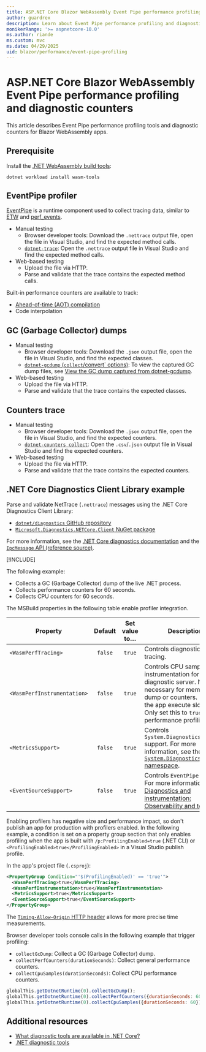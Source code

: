 ```yaml
---
title: ASP.NET Core Blazor WebAssembly Event Pipe performance profiling and diagnostic counters
author: guardrex
description: Learn about Event Pipe performance profiling and diagnostic counters in ASP.NET Core Blazor WebAssembly apps.
monikerRange: '>= aspnetcore-10.0'
ms.author: riande
ms.custom: mvc
ms.date: 04/29/2025
uid: blazor/performance/event-pipe-profiling
---
```

# ASP.NET Core Blazor WebAssembly Event Pipe performance profiling and diagnostic counters

<!-- UPDATE 10.0 - Activate ...

[!INCLUDE[](~/includes/not-latest-version.md)]

-->

This article describes Event Pipe performance profiling tools and diagnostic counters for Blazor WebAssembly apps.

## Prerequisite

Install the [.NET WebAssembly build tools](xref:blazor/tooling/webassembly#net-webassembly-build-tools):

```dotnetcli
dotnet workload install wasm-tools
```

## EventPipe profiler

[EventPipe](/dotnet/core/diagnostics/eventpipe) is a runtime component used to collect tracing data, similar to [ETW](/windows/win32/etw/event-tracing-portal) and [perf_events](https://wikipedia.org/wiki/Perf_%28Linux%29).

* Manual testing
  * Browser developer tools: Download the `.nettrace` output file, open the file in Visual Studio, and find the expected method calls.
  * [`dotnet-trace`](/dotnet/core/diagnostics/dotnet-trace): Open the `.nettrace` output file in Visual Studio and find the expected method calls.
* Web-based testing
  * Upload the file via HTTP.
  * Parse and validate that the trace contains the expected method calls.

Built-in performance counters are available to track:

* [Ahead-of-time (AOT) compilation](xref:blazor/tooling/webassembly#ahead-of-time-aot-compilation)
* Code interpolation

## GC (Garbage Collector) dumps

* Manual testing
  * Browser developer tools: Download the `.json` output file, open the file in Visual Studio, and find the expected classes.
  * [`dotnet-gcdump` (`collect`/convert` options)](/dotnet/core/diagnostics/dotnet-gcdump): To view the captured GC dump files, see [View the GC dump captured from dotnet-gcdump](/dotnet/core/diagnostics/dotnet-gcdump#view-the-gc-dump-captured-from-dotnet-gcdump).
* Web-based testing
  * Upload the file via HTTP.
  * Parse and validate that the trace contains the expected classes.

## Counters trace

* Manual testing
  * Browser developer tools: Download the `.json` output file, open the file in Visual Studio, and find the expected counters.
  * [`dotnet-counters collect`](/dotnet/core/diagnostics/dotnet-counters): Open the `.csv`/`.json` output file in Visual Studio and find the expected counters.
* Web-based testing
  * Upload the file via HTTP.
  * Parse and validate that the trace contains the expected counters.

## .NET Core Diagnostics Client Library example

Parse and validate NetTrace (`.nettrace`) messages using the .NET Core Diagnostics Client Library:

* [`dotnet/diagnostics` GitHub repository](https://github.com/dotnet/diagnostics)
* [`Microsoft.Diagnostics.NETCore.Client` NuGet package](https://www.nuget.org/packages/Microsoft.Diagnostics.NETCore.Client)

For more information, see the [.NET Core diagnostics documentation](/dotnet/core/diagnostics/) and the [`IpcMessage` API (reference source)](https://github.com/dotnet/diagnostics/blob/main/src/Microsoft.Diagnostics.NETCore.Client/DiagnosticsIpc/IpcMessage.cs).

[!INCLUDE[](~/includes/aspnetcore-repo-ref-source-links.md)]

The following example:

* Collects a GC (Garbage Collector) dump of the live .NET process.
* Collects performance counters for 60 seconds.
* Collects CPU counters for 60 seconds.

The MSBuild properties in the following table enable profiler integration.

Property | Default | Set value to&hellip; | Description
--- | :---: | :---: | ---
`<WasmPerfTracing>` | `false` | `true` | Controls diagnostic server tracing.
`<WasmPerfInstrumentation>` | `false` | `true` | Controls CPU sampling instrumentation for diagnostic server. Not necessary for memory dump or counters. **Makes the app execute slower. Only set this to `true` for performance profiling.
`<MetricsSupport>` | `false` | `true` | Controls `System.Diagnostics.Metrics` support. For more information, see the [`System.Diagnostics.Metrics` namespace](/dotnet/api/system.diagnostics.metrics).
`<EventSourceSupport>` | `false`| `true` | Controls `EventPipe` support. For more information, see [Diagnostics and instrumentation: Observability and telemetry](/dotnet/core/deploying/native-aot/diagnostics#observability-and-telemetry).

Enabling profilers has negative size and performance impact, so don't publish an app for production with profilers enabled. In the following example, a condition is set on a property group section that only enables profiling when the app is built with `/p:ProfilingEnabled=true` (.NET CLI) or `<ProfilingEnabled>true</ProfilingEnabled>` in a Visual Studio publish profile.

In the app's project file (`.csproj`):

```xml
<PropertyGroup Condition="'$(ProfilingEnabled)' == 'true'">
  <WasmPerfTracing>true</WasmPerfTracing>
  <WasmPerfInstrumentation>true</WasmPerfInstrumentation>
  <MetricsSupport>true</MetricsSupport>
  <EventSourceSupport>true</EventSourceSupport>
</PropertyGroup>
```

The [`Timing-Allow-Origin` HTTP header](https://developer.mozilla.org/docs/Web/HTTP/Reference/Headers/Timing-Allow-Origin) allows for more precise time measurements.

Browser developer tools console calls in the following example that trigger profiling:

* `collectGcDump`: Collect a GC (Garbage Collector) dump.
* `collectPerfCounters(durationSeconds)`: Collect general performance counters.
* `collectCpuSamples(durationSeconds)`: Collect CPU performance counters.

```javascript
globalThis.getDotnetRuntime(0).collectGcDump();
globalThis.getDotnetRuntime(0).collectPerfCounters({durationSeconds: 60});
globalThis.getDotnetRuntime(0).collectCpuSamples({durationSeconds: 60});
```

## Additional resources

* [What diagnostic tools are available in .NET Core?](/dotnet/core/diagnostics/)
* [.NET diagnostic tools](/dotnet/core/diagnostics/tools-overview)
